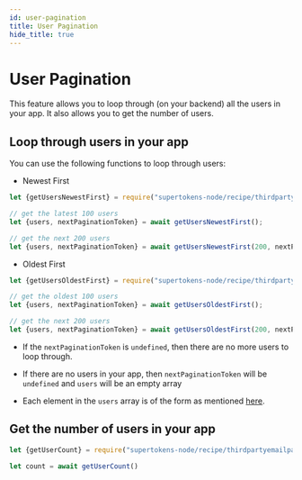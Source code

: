 ```yaml
---
id: user-pagination
title: User Pagination
hide_title: true
---
```


# User Pagination

This feature allows you to loop through (on your backend) all the users in your app. It also allows you to get the number of users.

## Loop through users in your app
You can use the following functions to loop through users:

- Newest First

<!--DOCUSAURUS_CODE_TABS-->
<!--NodeJS-->

```js
let {getUsersNewestFirst} = require("supertokens-node/recipe/thirdpartyemailpassword");

// get the latest 100 users
let {users, nextPaginationToken} = await getUsersNewestFirst();

// get the next 200 users
let {users, nextPaginationToken} = await getUsersNewestFirst(200, nextPaginationToken);
```

<!--END_DOCUSAURUS_CODE_TABS-->

- Oldest First 

<!--DOCUSAURUS_CODE_TABS-->
<!--NodeJS-->

```js
let {getUsersOldestFirst} = require("supertokens-node/recipe/thirdpartyemailpassword");

// get the oldest 100 users
let {users, nextPaginationToken} = await getUsersOldestFirst();

// get the next 200 users
let {users, nextPaginationToken} = await getUsersOldestFirst(200, nextPaginationToken);
```

<!--END_DOCUSAURUS_CODE_TABS-->

- If the `nextPaginationToken` is `undefined`, then there are no more users to loop through.
- If there are no users in your app, then `nextPaginationToken` will be `undefined` and `users` will be an empty array

- Each element in the `users` array is of the form as mentioned [here](https://github.com/supertokens/core-driver-interface/wiki#third-party-email-password-user).

## Get the number of users in your app
<!--DOCUSAURUS_CODE_TABS-->
<!--NodeJS-->
```js
let {getUserCount} = require("supertokens-node/recipe/thirdpartyemailpassword");

let count = await getUserCount()
```
<!--END_DOCUSAURUS_CODE_TABS-->